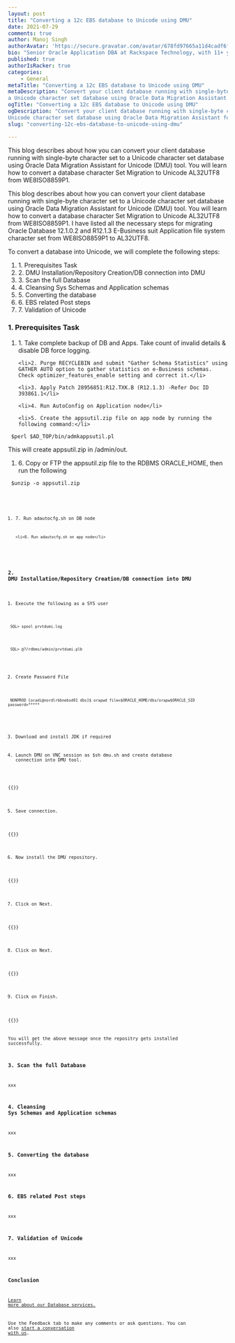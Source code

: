 ```yaml
---
layout: post
title: "Converting a 12c EBS database to Unicode using DMU"
date: 2021-07-29
comments: true
author: Manoj Singh
authorAvatar: 'https://secure.gravatar.com/avatar/678fd97665a11d4cadf6fdfa042e12ed'
bio: "Senior Oracle Application DBA at Rackspace Technology, with 11+ years of IT experience in Apps DBA/Cloud DBA/Database Architect/Middleware/Exadata as a IT Consultant."
published: true
authorIsRacker: true
categories:
    - General
metaTitle: "Converting a 12c EBS database to Unicode using DMU"
metaDescription: "Convert your client database running with single-byte character set to 
a Unicode character set database using Oracle Data Migration Assistant for Unicode (DMU) tool."
ogTitle: "Converting a 12c EBS database to Unicode using DMU"
ogDescription: "Convert your client database running with single-byte character set to a 
Unicode character set database using Oracle Data Migration Assistant for Unicode (DMU) tool."
slug: "converting-12c-ebs-database-to-unicode-using-dmu"

---
```


This blog describes about how you can convert your client database running with 
single-byte character set to a Unicode character set database using Oracle Data Migration 
Assistant for Unicode (DMU) tool. You will learn how to convert a database character Set 
Migration to Unicode AL32UTF8 from WE8ISO8859P1. 


<!--more-->

This blog describes about how you can convert your client database running with 
single-byte character set to a Unicode character set database using Oracle Data Migration 
Assistant for Unicode (DMU) tool. You will learn how to convert a database character Set 
Migration to Unicode AL32UTF8 from WE8ISO8859P1. I have listed all the necessary steps for 
migrating Oracle Database 12.1.0.2 and R12.1.3 E-Business suit Application file system 
character set from WE8ISO8859P1 to AL32UTF8. 

To convert a database into Unicode, we will complete the following steps:

<ol>
	<li>1. Prerequisites Task</li>
	<li>2. DMU Installation/Repository Creation/DB connection into DMU</li>
	<li>3. Scan the full Database</li>
	<li>4. Cleansing Sys Schemas and Application schemas</li>
	<li>5. Converting the database</li>
	<li>6. EBS related Post steps</li>
	<li>7. Validation of Unicode</li>
</ol>



### 1. Prerequisites Task

<ol>
	<li>1. Take complete backup of DB and Apps. Take count of invalid details & disable DB force logging.</li>

	<li>2. Purge RECYCLEBIN and submit "Gather Schema Statistics" using GATHER AUTO option to gather statistics on e-Business schemas.  Check optimizer_features_enable setting and correct it.</li>

	<li>3. Apply Patch 28956851:R12.TXK.B (R12.1.3) -Refer Doc ID 393861.1</li>

	<li>4. Run AutoConfig on Application node</li>

	<li>5. Create the appsutil.zip file on app node by running the following command:</li>
</ol>

<pre>
<code> $perl $AD_TOP/bin/admkappsutil.pl </code>
</pre>

This will create appsutil.zip in /admin/out.

<ol>
	<li>6. Copy or FTP the appsutil.zip file to the RDBMS ORACLE_HOME, then run the following</li>
</ol>

<pre>
<code> $unzip -o appsutil.zip <code>
</pre>

<ol>
	<li>7. Run adautocfg.sh on DB node</li>

	<li>8. Run adautocfg.sh on app node</li>
</ol>



### 2. DMU Installation/Repository Creation/DB connection into DMU

1. Execute the following as a SYS user

<pre>
<code> SQL> spool prvtdumi.log </code>
</pre>

<pre>
<code> SQL> @?/rdbms/admin/prvtdumi.plb </code>
</pre>

2. Create Password File 

<pre>
<code> NONPROD [oradi@nordlrbbnebsd01 dbs]$ orapwd file=$ORACLE_HOME/dbs/orapw$ORACLE_SID password=***** </code>
</pre>

3. Download and install JDK if required

4. Launch DMU on VNC session as $sh dmu.sh and create database connection into DMU tool.

{{<img src="Picture1.png" title="" alt="">}}

5. Save connection.

{{<img src="Picture2.png" title="" alt="">}}

6. Now install the DMU repository.

{{<img src="Picture3.png" title="" alt="">}}

7. Click on Next.

{{<img src="Picture4.png" title="" alt="">}}

8. Click on Next.

{{<img src="Picture5.png" title="" alt="">}}

9. Click on Finish.

{{<img src="Picture6.png" title="" alt="">}}

You will get the above message once the repositry gets installed successfully.

### 3. Scan the full Database

xxx

### 4. Cleansing Sys Schemas and Application schemas

xxx

### 5. Converting the database

xxx

### 6. EBS related Post steps

xxx

### 7. Validation of Unicode

xxx


### Conclusion

<a class="cta teal" id="cta" href="https://www.rackspace.com/data/databases">Learn more about our Database services.</a>

Use the Feedback tab to make any comments or ask questions. You can also
[start a conversation with us](https://www.rackspace.com/contact).
